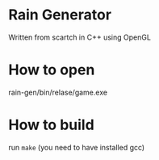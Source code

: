 # Rain Generator
Written from scartch in C++ using OpenGL
# How to open
rain-gen/bin/relase/game.exe
# How to build
run `make`
(you need to have installed gcc)

